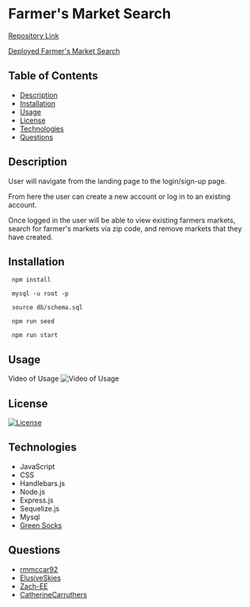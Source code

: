 # Farmer's Market Search

[Repository Link](https://github.com/rmmccar92/Farmers-Market-Search)

[Deployed Farmer's Market Search](https://still-tor-25996.herokuapp.com/)

## Table of Contents

- [Description](#Description)
- [Installation](#Installation)
- [Usage](#Usage)
- [License](#License)
- [Technologies](#Technologies)
- [Questions](#Questions)

## Description

User will navigate from the landing page to the login/sign-up page.

From here the user can create a new account or log in to an existing account.

Once logged in the user will be able to view existing farmers markets, search for farmer's markets via zip code, and remove markets that they have created.

## Installation
```
 npm install

 mysql -u root -p

 source db/schema.sql

 npm run seed

 npm run start
```

## Usage

Video of Usage
![Video of Usage](./img/farmers_market.gif)

## License

[![License](https://img.shields.io/badge/License-MIT-yellow.svg)](https://opensource.org/licenses/MIT)

## Technologies

- JavaScript
- CSS
- Handlebars.js
- Node.js
- Express.js
- Sequelize.js
- Mysql
- [Green Socks](https://greensock.com/showcase/)

## Questions

- [rmmccar92](https://github.com/rmmccar92/)
- [ElusiveSkies](https://github.com/ElusiveSkies)
- [Zach-EE](https://github.com/Zach-EE)
- [CatherineCarruthers](https://github.com/CatherineCarruthers)


